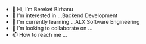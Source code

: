 - 👋 Hi, I’m Bereket Birhanu
- 👀 I’m interested in ...Backend Development
- 🌱 I’m currently learning ...ALX Software Engineering
- 💞️ I’m looking to collaborate on ...
- 📫 How to reach me ...

<!---
Bereket6430/Bereket6430 is a ✨ special ✨ repository because its `README.md` (this file) appears on your GitHub profile.
You can click the Preview link to take a look at your changes.
--->
